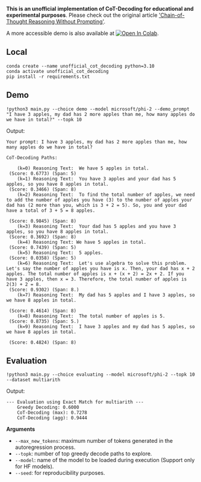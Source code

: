 **This is an unofficial implementation of CoT-Decoding for educational and experimental purposes**. Please check out the original article ['Chain-of-Thought Reasoning Without Prompting'](https://arxiv.org/abs/2402.10200).

A more accessible demo is also available at [![Open In Colab](https://colab.research.google.com/assets/colab-badge.svg)](https://colab.research.google.com/drive/1JGY37hfAIoV0Om_frXZfQXzYoHvAmDkj?usp=sharing).


## Local

```
conda create --name unofficial_cot_decoding python=3.10
conda activate unofficial_cot_decoding
pip install -r requirements.txt
```

## Demo
```
!python3 main.py --choice demo --model microsoft/phi-2 --demo_prompt "I have 3 apples, my dad has 2 more apples than me, how many apples do we have in total?" --topk 10
```

Output:

```
Your prompt: I have 3 apples, my dad has 2 more apples than me, how many apples do we have in total?

CoT-Decoding Paths:

	(k=0) Reasoning Text:  We have 5 apples in total.
 (Score: 0.6773) (Span: 5)
	(k=1) Reasoning Text:  You have 3 apples and your dad has 5 apples, so you have 8 apples in total.
 (Score: 0.3466) (Span: 8)
	(k=2) Reasoning Text:  To find the total number of apples, we need to add the number of apples you have (3) to the number of apples your dad has (2 more than you, which is 3 + 2 = 5). So, you and your dad have a total of 3 + 5 = 8 apples.

 (Score: 0.9845) (Span: 8)
	(k=3) Reasoning Text:  Your dad has 5 apples and you have 3 apples, so you have 8 apples in total.
 (Score: 0.3692) (Span: 8)
	(k=4) Reasoning Text: We have 5 apples in total.
 (Score: 0.7439) (Span: 5)
	(k=5) Reasoning Text:  5 apples.
 (Score: 0.0358) (Span: 5)
	(k=6) Reasoning Text:  Let's use algebra to solve this problem. Let's say the number of apples you have is x. Then, your dad has x + 2 apples. The total number of apples is x + (x + 2) = 2x + 2. If you have 3 apples, then x = 3. Therefore, the total number of apples is 2(3) + 2 = 8.
 (Score: 0.9302) (Span: 8.)
	(k=7) Reasoning Text:  My dad has 5 apples and I have 3 apples, so we have 8 apples in total.

 (Score: 0.4614) (Span: 8)
	(k=8) Reasoning Text:  The total number of apples is 5.
 (Score: 0.8735) (Span: 5.)
	(k=9) Reasoning Text:  I have 3 apples and my dad has 5 apples, so we have 8 apples in total.

 (Score: 0.4824) (Span: 8)
```

## Evaluation
```
!python3 main.py --choice evaluating --model microsoft/phi-2 --topk 10 --dataset multiarith
```

Output:

```
--- Evaluation using Exact Match for multiarith ---
	Greedy Decoding: 0.6000
	CoT-Decoding (max): 0.7278
	CoT-Decoding (agg): 0.9444
```

**Arguments**

- `--max_new_tokens`: maximum number of tokens generated in the autoregression process.
- `--topk`: number of top greedy decode paths to explore.
- `--model`: name of the model to be loaded during execution (Support only for HF models).
- `--seed`: for reproducibility purposes.